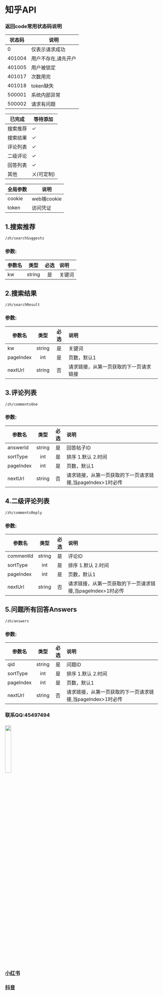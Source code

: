# 知乎API

### 返回code常用状态码说明
|状态码|说明|
|--|--|
|0|仅表示请求成功|
|401004|用户不存在,请先开户|
|401005|用户被锁定|
|401017|次数用完|
|401018|token缺失|
|500001|系统内部异常|
|500002|请求有问题|

|已完成|等待添加|
|--|--|
|搜索推荐|✓|
|搜索结果|✓|
|评论列表|✓|
|二级评论|✓|
|回答列表|✓|
|其他|ㄨ(可定制)|

|全局参数|说明|
|--|--|
|cookie|web端cookie|
|token|访问凭证|

## 1.搜索推荐
```
/zh/searchSuggests
```
### 参数:
|参数名|类型|必选|说明|
|--|:--:|:--:|:--|
|kw|string|是|关键词|


## 2.搜索结果
```
/zh/searchResult
```
### 参数:
|参数名|类型|必选|说明|
|--|:--:|:--:|:--|
|kw|string|是|关键词|
|pageIndex|int|是|页数，默认1|
|nextUrl|string|否|请求链接，从第一页获取的下一页请求链接|


## 3.评论列表
```
/zh/commentsOne
```
### 参数:
|参数名|类型|必选|说明|
|--|:--:|:--:|:--|
|answerId|string|是|回答帖子ID|
|sortType|int|是|排序 1.默认 2.时间|
|pageIndex|int|是|页数，默认1|
|nextUrl|string|否|请求链接，从第一页获取的下一页请求链接,当pageIndex>1时必传|


## 4.二级评论列表
```
/zh/commentsReply
```
### 参数:
|参数名|类型|必选|说明|
|--|:--:|:--:|:--|
|commentId|string|是|评论ID|
|sortType|int|是|排序 1.默认 2.时间|
|pageIndex|int|是|页数，默认1|
|nextUrl|string|否|请求链接，从第一页获取的下一页请求链接,当pageIndex>1时必传|



## 5.问题所有回答Answers
```
/zh/answers
```
### 参数:
|参数名|类型|必选|说明|
|--|:--:|:--:|:--|
|qid|string|是|问题ID|
|sortType|int|是|排序 1.默认 2.时间|
|pageIndex|int|是|页数，默认1|
|nextUrl|string|否|请求链接，从第一页获取的下一页请求链接,当pageIndex>1时必传|



### 联系QQ:45497494
###
<img src="https://qr.api.cli.im/newqr/create?data=https%253A%252F%252Fqm.qq.com%252Fcgi-bin%252Fqm%252Fqr%253Fk%253DgsXU_14bQsI8BdSevrFzHU7vIYnRCnFQ%2526noverify%253D0&level=H&transparent=false&bgcolor=%23FFFFFF&forecolor=%23000000&blockpixel=12&marginblock=1&logourl=&logoshape=no&size=500&kid=cliim&key=211db538a2ba8c28441f5d952fe165db" width="20%">

### [小红书](https://github.com/canglingzhiyue/xiaohongshu)
### [抖音](https://github.com/canglingzhiyue/douyin)













